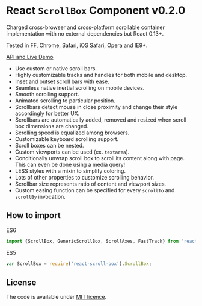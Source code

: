 # React `ScrollBox` Component v0.2.0

Charged cross-browser and cross-platform scrollable container implementation with no external dependencies but React 0.13+.

Tested in FF, Chrome, Safari, iOS Safari, Opera and IE9+.

[API and Live Demo](http://smikhalevski.github.io/react-scroll-box/)

- Use custom or native scroll bars.
- Highly customizable tracks and handles for both mobile and desktop.
- Inset and outset scroll bars with ease.
- Seamless native inertial scrolling on mobile devices.
- Smooth scrolling support.
- Animated scrolling to particular position.
- Scrollbars detect mouse in close proximity and change their style accordingly for better UX.
- Scrollbars are automatically added, removed and resized when scroll box dimensions are changed.
- Scrolling speed is equalized among browsers.
- Customizable keyboard scrolling support.
- Scroll boxes can be nested.
- Custom viewports can be used (ex. `textarea`).
- Conditionally unwrap scroll box to scroll its content along with page. This can even be done using a media query!
- LESS styles with a mixin to simplify coloring.
- Lots of other properties to customize scrolling behavior.
- Scrollbar size represents ratio of content and viewport sizes.
- Custom easing function can be specified for every `scrollTo` and `scrollBy` invocation.

## How to import

ES6
```javascript
import {ScrollBox, GenericScrollBox, ScrollAxes, FastTrack} from 'react-scroll-box';
```

ES5
```javascript
var ScrollBox = require('react-scroll-box').ScrollBox;
```

## License

The code is available under [MIT licence](LICENSE.txt).
